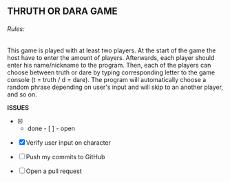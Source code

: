
## THRUTH OR DARA GAME

###### Rules:
  This game is played with at least two players. At the start of the game the host have to enter the amount of players. Afterwards, each player should enter his name/nickname to the program. Then, each of the players can choose between truth or dare by typing corresponding letter to the game console (t = truth / d = dare). The program will automatically choose a random phrase depending on user's input and will skip to an another player, and so on. 
  
  **ISSUES**
  
 - [x] - done    - [ ] - open

  
- [x] Verify user input on character
- [ ] Push my commits to GitHub
- [ ] Open a pull request
